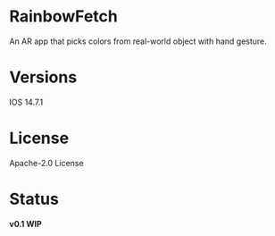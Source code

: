 # RainbowFetch

An AR app that picks colors from real-world object with hand gesture.

# Versions
IOS 14.7.1

# License
Apache-2.0 License

# Status
**v0.1 WIP**
